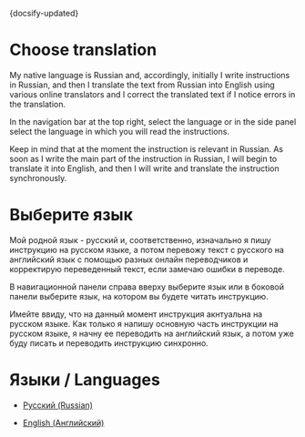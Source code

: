 {docsify-updated}

# Choose translation

My native language is Russian and, accordingly, initially I write instructions in Russian, and then I translate the text from Russian into English using various online translators and I correct the translated text if I notice errors in the translation.

In the navigation bar at the top right, select the language or in the side panel select the language in which you will read the instructions.

Keep in mind that at the moment the instruction is relevant in Russian. As soon as I write the main part of the instruction in Russian, I will begin to translate it into English, and then I will write and translate the instruction synchronously.

# Выберите язык

Мой родной язык - русский и, соответственно, изначально я пишу инструкцию на русском языке, а потом перевожу текст с русского на английский язык с помощью разных онлайн переводчиков и корректирую переведенный текст, если замечаю ошибки в переводе.

В навигационной панели справа вверху выберите язык или в боковой панели выберите язык, на котором вы будете читать инструкцию.

Имейте ввиду, что на данный момент инструкция акнтуальна на русском языке. Как только я напишу основную часть инструкции на русском языке, я начну ее переводить на английский язык, а потом уже буду писать и переводить инструкцию синхронно.

# Языки / Languages

* [Русский (Russian)](/ru-RU/)

* [English (Английский)](/en-US/)